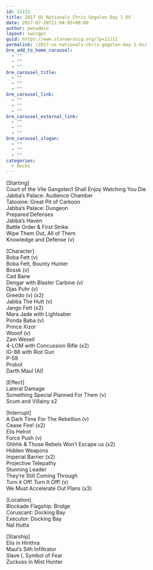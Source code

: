 ```yaml
---
id: 11111
title: 2017 US Nationals Chris Gogolen Day 1 DS
date: 2017-07-28T11:04:05+00:00
author: pwsadmin
layout: swccgpc
guid: https://www.starwarsccg.org/?p=11111
permalink: /2017-us-nationals-chris-gogolen-day-1-ds/
bre_add_to_home_carousel:
  - ""
  - ""
  - ""
bre_carousel_title:
  - ""
  - ""
  - ""
bre_carousel_link:
  - ""
  - ""
  - ""
bre_carousel_external_link:
  - ""
  - ""
  - ""
bre_carousel_slogan:
  - ""
  - ""
  - ""
categories:
  - Decks
---
```

[Starting]  
Court of the Vile Gangster/I Shall Enjoy Watching You Die  
Jabba&#8217;s Palace: Audience Chamber  
Tatooine: Great Pit of Carkoon  
Jabba&#8217;s Palace: Dungeon  
Prepared Defenses  
Jabba&#8217;s Haven  
Battle Order & First Strike  
Wipe Them Out, All of Them  
Knowledge and Defense (v)

[Character]  
Boba Fett (v)  
Boba Fett, Bounty Hunter  
Bossk (v)  
Cad Bane  
Dengar with Blaster Carbine (v)  
Djas Puhr (v)  
Greedo (v) (x2)  
Jabba The Hutt (v)  
Jango Fett (x2)  
Mara Jade with Lightsaber  
Ponda Baba (v)  
Prince Xizor  
Wooof (v)  
Zam Wesell  
4-LOM with Concussion Rifle (x2)  
IG-88 with Riot Gun  
P-59  
Probot  
Darth Maul (AI)

[Effect]  
Lateral Damage  
Something Special Planned For Them (v)  
Scum and Villainy x2

[Interrupt]  
A Dark Time For The Rebellion (v)  
Cease Fire! (x2)  
Elis Helrot  
Force Push (v)  
Ghhhk & Those Rebels Won&#8217;t Escape us (x2)  
Hidden Weapons  
Imperial Barrier (x2)  
Projective Telepathy  
Stunning Leader  
They&#8217;re Still Coming Through  
Turn it Off! Turn It Off! (v)  
We Must Accelerate Out Plans (x3)

[Location]  
Blockade Flagship: Bridge  
Coruscant: Docking Bay  
Executor: Docking Bay  
Nal Hutta

[Starship]  
Elis in Hinthra  
Maul&#8217;s Sith Infiltrator  
Slave I, Symbol of Fear  
Zuckuss in Mist Hunter